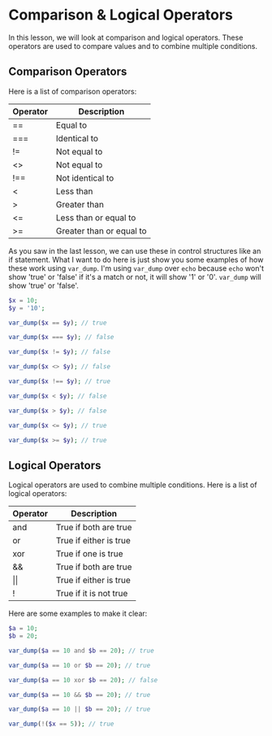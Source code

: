 # Comparison & Logical Operators

In this lesson, we will look at comparison and logical operators. These operators are used to compare values and to combine multiple conditions.

## Comparison Operators

Here is a list of comparison operators:

| Operator | Description              |
| -------- | ------------------------ |
| ==       | Equal to                 |
| ===      | Identical to             |
| !=       | Not equal to             |
| <>       | Not equal to             |
| !==      | Not identical to         |
| <        | Less than                |
| >        | Greater than             |
| <=       | Less than or equal to    |
| >=       | Greater than or equal to |

As you saw in the last lesson, we can use these in control structures like an if statement. What I want to do here is just show you some examples of how these work using `var_dump`. I'm using `var_dump` over `echo` because `echo` won't show 'true' or 'false' if it's a match or not, it will show '1' or '0'. `var_dump` will show 'true' or 'false'.

```php
$x = 10;
$y = '10';

var_dump($x == $y); // true

var_dump($x === $y); // false

var_dump($x != $y); // false

var_dump($x <> $y); // false

var_dump($x !== $y); // true

var_dump($x < $y); // false

var_dump($x > $y); // false

var_dump($x <= $y); // true

var_dump($x >= $y); // true
```

## Logical Operators

Logical operators are used to combine multiple conditions. Here is a list of logical operators:

| Operator | Description            |
| -------- | ---------------------- |
| and      | True if both are true  |
| or       | True if either is true |
| xor      | True if one is true    |
| &&       | True if both are true  |
| \|\|     | True if either is true |
| !        | True if it is not true |

Here are some examples to make it clear:

```php
$a = 10;
$b = 20;

var_dump($a == 10 and $b == 20); // true

var_dump($a == 10 or $b == 20); // true

var_dump($a == 10 xor $b == 20); // false

var_dump($a == 10 && $b == 20); // true

var_dump($a == 10 || $b == 20); // true

var_dump(!($x == 5)); // true

```
